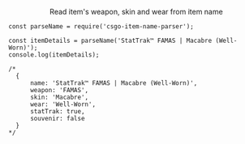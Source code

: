 <p align="center">Read item's weapon, skin and wear from item name</p>

```JS
const parseName = require('csgo-item-name-parser');

const itemDetails = parseName('StatTrak™ FAMAS | Macabre (Well-Worn)');
console.log(itemDetails);

/*
  { 
      name: 'StatTrak™ FAMAS | Macabre (Well-Worn)',
      weapon: 'FAMAS',
      skin: 'Macabre',
      wear: 'Well-Worn',
      statTrak: true,
      souvenir: false 
  }
*/
```
